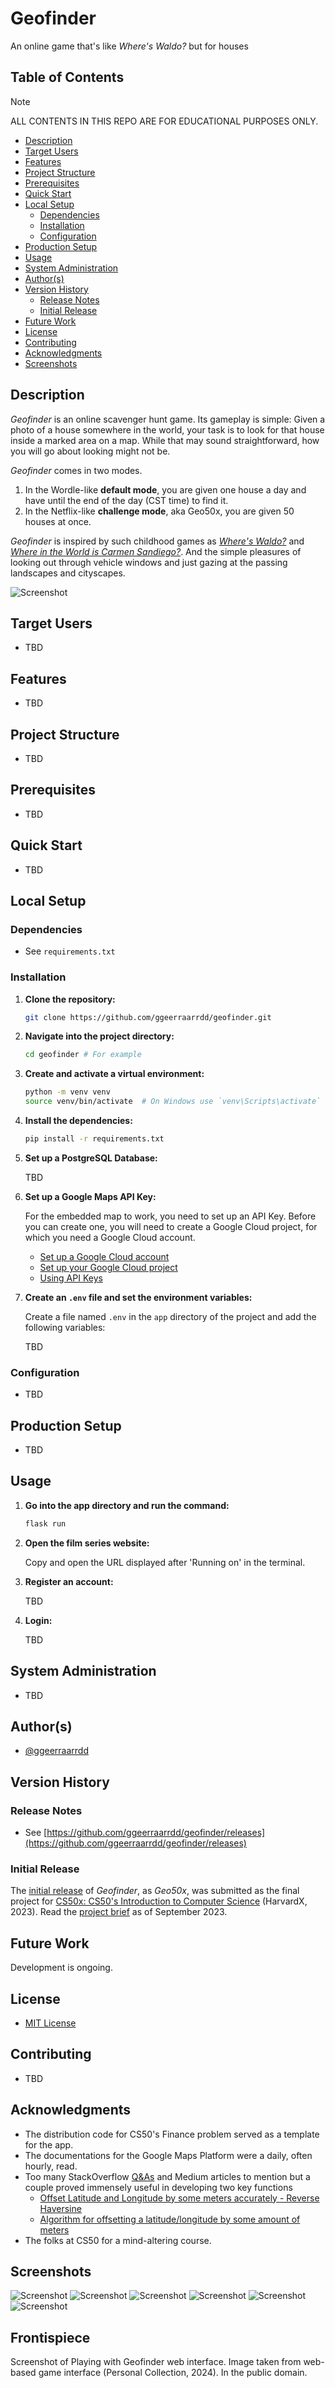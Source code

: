 # Geofinder

An online game that's like _Where's Waldo?_ but for houses

## Table of Contents

> [!NOTE]
> ALL CONTENTS IN THIS REPO ARE FOR EDUCATIONAL PURPOSES ONLY.

* [Description](#description)
* [Target Users](#target-users)
* [Features](#features)
* [Project Structure](#project-structure)
* [Prerequisites](#prerequisites)
* [Quick Start](#quick-start)
* [Local Setup](#local-setup)
  * [Dependencies](#dependencies)
  * [Installation](#installation)
  * [Configuration](#configuration)
* [Production Setup](#production-setup)
* [Usage](#usage)
* [System Administration](#system-administration)
* [Author(s)](#authors)
* [Version History](#version-history)
  * [Release Notes](#release-notes)
  * [Initial Release](#initial-release)
* [Future Work](#future-work)
* [License](#license)
* [Contributing](#contributing)
* [Acknowledgments](#acknowledgments)
* [Screenshots](#screenshots)

## Description

_Geofinder_ is an online scavenger hunt game. Its gameplay is simple: Given a photo of a house somewhere in the world, your task is to look for that house inside a marked area on a map. While that may sound straightforward, how you will go about looking might not be.

_Geofinder_ comes in two modes.

1. In the Wordle-like **default mode**, you are given one house a day and have until the end of the day (CST time) to find it.
2. In the Netflix-like **challenge mode**, aka Geo50x, you are given 50 houses at once.

_Geofinder_ is inspired by such childhood games as _[Where's Waldo?](https://en.wikipedia.org/wiki/Where%27s_Wally%3F)_ and _[Where in the World is Carmen Sandiego?](https://en.wikipedia.org/wiki/Carmen_Sandiego)_. And the simple pleasures of looking out through vehicle windows and just gazing at the passing landscapes and cityscapes.

![Screenshot](assets/geofinder_00.png)

## Target Users

* TBD

## Features

* TBD

## Project Structure

* TBD

## Prerequisites

* TBD

## Quick Start

* TBD

## Local Setup

### Dependencies

* See `requirements.txt`

### Installation

1. **Clone the repository:**

    ```bash
    git clone https://github.com/ggeerraarrdd/geofinder.git
    ```

2. **Navigate into the project directory:**

    ```bash
    cd geofinder # For example
    ```

3. **Create and activate a virtual environment:**

    ```bash
    python -m venv venv
    source venv/bin/activate  # On Windows use `venv\Scripts\activate`
    ```

4. **Install the dependencies:**

    ```bash
    pip install -r requirements.txt
    ```

5. **Set up a PostgreSQL Database:**

    TBD

6. **Set up a Google Maps API Key:**

    For the embedded map to work, you need to set up an API Key. Before you can create one, you will need to create a Google Cloud project, for which you need a Google Cloud account.

    * [Set up a Google Cloud account](https://cloud.google.com)
    * [Set up your Google Cloud project](https://developers.google.com/maps/documentation/javascript/cloud-setup)
    * [Using API Keys](https://developers.google.com/maps/documentation/javascript/get-api-key)

7. **Create an `.env` file and set the environment variables:**

    Create a file named `.env` in the `app` directory of the project and add the following variables:

    TBD

### Configuration

* TBD

## Production Setup

* TBD

## Usage

1. **Go into the app directory and run the command:**

    ```bash
    flask run
    ```

2. **Open the film series website:**

    Copy and open the URL displayed after 'Running on' in the terminal.

3. **Register an account:**

    TBD

4. **Login:**

    TBD

## System Administration

* TBD

## Author(s)

* [@ggeerraarrdd](https://github.com/ggeerraarrdd/)

## Version History

### Release Notes

* See [https://github.com/ggeerraarrdd/geofinder/releases](https://github.com/ggeerraarrdd/geofinder/releases)

### Initial Release

The [initial release](https://github.com/ggeerraarrdd/geofinder/releases/tag/v1.0.0) of _Geofinder_, as _Geo50x_, was submitted as the final project for [CS50x: CS50's Introduction to Computer Science](https://cs50.harvard.edu/x/2023/) (HarvardX, 2023). Read the [project brief](https://cs50.harvard.edu/x/2023/project/) as of September 2023.

## Future Work

Development is ongoing.

## License

* [MIT License](https://github.com/ggeerraarrdd/geofinder/blob/main/LICENSE)

## Contributing

* TBD

## Acknowledgments

* The distribution code for CS50's Finance problem served as a template for the app.
* The documentations for the Google Maps Platform were a daily, often hourly, read.
* Too many StackOverflow [Q&As](https://meta.stackoverflow.com/questions/267822/if-stack-overflow-doesnt-have-threads-what-the-heck-should-they-be-called) and Medium articles to mention but a couple proved immensely useful in developing two key functions
  * [Offset Latitude and Longitude by some meters accurately - Reverse Haversine](https://gis.stackexchange.com/questions/411859/offset-latitude-and-longitude-by-some-meters-accurately-reverse-haversine)
  * [Algorithm for offsetting a latitude/longitude by some amount of meters](https://gis.stackexchange.com/questions/2951/algorithm-for-offsetting-a-latitude-longitude-by-some-amount-of-meters)
* The folks at CS50 for a mind-altering course.

## Screenshots

![Screenshot](assets/geofinder_01.png)
![Screenshot](assets/geofinder_02.png)
![Screenshot](assets/geofinder_03.png)
![Screenshot](assets/geofinder_04.png)
![Screenshot](assets/geofinder_05.png)
![Screenshot](assets/geofinder_06.png)

## Frontispiece

Screenshot of Playing with Geofinder web interface. Image taken from web-based game interface (Personal Collection, 2024). In the public domain.
